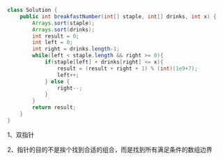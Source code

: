 ```java
class Solution {
    public int breakfastNumber(int[] staple, int[] drinks, int x) {
        Arrays.sort(staple);
        Arrays.sort(drinks);
        int result = 0;
        int left = 0;
        int right = drinks.length-1;
        while(left < staple.length && right >= 0){
            if(staple[left] + drinks[right] <= x){
                result = (result + right + 1) % (int)(1e9+7);
                left++;
            } else {
                right--;
            }
        }
        return result;
    }
}
```

1、双指针

2、指针的目的不是挨个找到合适的组合，而是找到所有满足条件的数组边界




















































